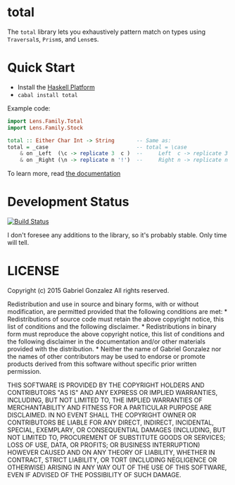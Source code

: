 # total

The `total` library lets you exhaustively pattern match on types using
`Traversal`s, `Prism`s, and `Lens`es.

# Quick Start

* Install the [Haskell Platform](http://www.haskell.org/platform/)
* `cabal install total`

Example code:

```haskell
import Lens.Family.Total
import Lens.Family.Stock

total :: Either Char Int -> String       -- Same as:
total = _case                            -- total = \case
    & on _Left  (\c -> replicate 3  c )  --     Left  c -> replicate 3 c
    & on _Right (\n -> replicate n '!')  --     Right n -> replicate n '!'
```

To learn more, read
[the documentation](http://hackage.haskell.org/packages/archive/total/1.0.0/doc/html/Lens-Family-Total.html)

# Development Status

[![Build Status](https://travis-ci.org/Gabriel439/Haskell-Total-Library.png)](https://travis-ci.org/Gabriel439/Haskell-Total-Library)

I don't foresee any additions to the library, so it's probably stable.  Only
time will tell.

# LICENSE

Copyright (c) 2015 Gabriel Gonzalez
All rights reserved.

Redistribution and use in source and binary forms, with or without modification,
are permitted provided that the following conditions are met:
    * Redistributions of source code must retain the above copyright notice,
      this list of conditions and the following disclaimer.
    * Redistributions in binary form must reproduce the above copyright notice,
      this list of conditions and the following disclaimer in the documentation
      and/or other materials provided with the distribution.
    * Neither the name of Gabriel Gonzalez nor the names of other contributors
      may be used to endorse or promote products derived from this software
      without specific prior written permission.

THIS SOFTWARE IS PROVIDED BY THE COPYRIGHT HOLDERS AND CONTRIBUTORS "AS IS" AND
ANY EXPRESS OR IMPLIED WARRANTIES, INCLUDING, BUT NOT LIMITED TO, THE IMPLIED
WARRANTIES OF MERCHANTABILITY AND FITNESS FOR A PARTICULAR PURPOSE ARE
DISCLAIMED. IN NO EVENT SHALL THE COPYRIGHT OWNER OR CONTRIBUTORS BE LIABLE FOR
ANY DIRECT, INDIRECT, INCIDENTAL, SPECIAL, EXEMPLARY, OR CONSEQUENTIAL DAMAGES
(INCLUDING, BUT NOT LIMITED TO, PROCUREMENT OF SUBSTITUTE GOODS OR SERVICES;
LOSS OF USE, DATA, OR PROFITS; OR BUSINESS INTERRUPTION) HOWEVER CAUSED AND ON
ANY THEORY OF LIABILITY, WHETHER IN CONTRACT, STRICT LIABILITY, OR TORT
(INCLUDING NEGLIGENCE OR OTHERWISE) ARISING IN ANY WAY OUT OF THE USE OF THIS
SOFTWARE, EVEN IF ADVISED OF THE POSSIBILITY OF SUCH DAMAGE.
